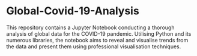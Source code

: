 # Global-Covid-19-Analysis
This repository contains a Jupyter Notebook conducting a thorough analysis of global data for the COVID-19 pandemic. Utilising Python and its numerous libraries, the notebook aims to reveal and visualise trends from the data and present them using professional visualisation techniques.
